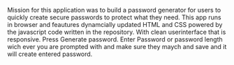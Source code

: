 Mission for this application was to build a password generator for users to quickly create secure passwords to protect what they need. This app runs in browser and feautures dynamcially updated HTML and CSS powered by the javascript code written in the repository. With clean userinterface that is responsive. Press Generate password. Enter Password or password length wich ever you are prompted with and make sure they maych and save and it will create entered password. 
